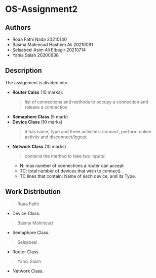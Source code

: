 # OS-Assignment2

## Authors
- Roaa Fathi Nada                 20210140
- Basma Mahmoud Hashem Ali        20210091
- Selsabeel Asim Ali Elbagir      20210714
- Yahia Salah                     20200638

## Description
The assignment is divided into: 
- **Router Calss** (10 marks):
    > list of connections and methods to occupy a connection and release a connection.
- **Semaphore Class** (5 mark)
- **Device Class** (10 marks)
    > it has name, type and three activities: connect, perform online activity and disconnect/logout.
- **Network Class** (10 marks)
    > contains the method to take two inputs:
    - N: max number of connections a router can accept
    - TC: total number of devices that wish to connect).
    - TC lines that contain: Name of each device, and its Type.


## Work Distribution
> Roaa Fathi 
- Device Class.
> Basma Mahmoud
- Semaphore Class.
> Selsabeel 
- Router Class.
> Yahia Salah 
- Network Class.
